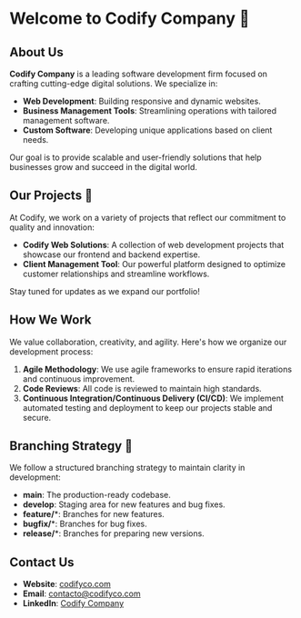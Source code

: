 
# Welcome to Codify Company 👋

## About Us
**Codify Company** is a leading software development firm focused on crafting cutting-edge digital solutions. We specialize in:
- **Web Development**: Building responsive and dynamic websites.
- **Business Management Tools**: Streamlining operations with tailored management software.
- **Custom Software**: Developing unique applications based on client needs.

Our goal is to provide scalable and user-friendly solutions that help businesses grow and succeed in the digital world.

## Our Projects 🚀
At Codify, we work on a variety of projects that reflect our commitment to quality and innovation:
- **Codify Web Solutions**: A collection of web development projects that showcase our frontend and backend expertise.
- **Client Management Tool**: Our powerful platform designed to optimize customer relationships and streamline workflows.

Stay tuned for updates as we expand our portfolio!

## How We Work
We value collaboration, creativity, and agility. Here's how we organize our development process:
1. **Agile Methodology**: We use agile frameworks to ensure rapid iterations and continuous improvement.
2. **Code Reviews**: All code is reviewed to maintain high standards.
3. **Continuous Integration/Continuous Delivery (CI/CD)**: We implement automated testing and deployment to keep our projects stable and secure.

## Branching Strategy 🌳
We follow a structured branching strategy to maintain clarity in development:
- **main**: The production-ready codebase.
- **develop**: Staging area for new features and bug fixes.
- **feature/***: Branches for new features.
- **bugfix/***: Branches for bug fixes.
- **release/***: Branches for preparing new versions.

## Contact Us
- **Website**: [codifyco.com](https://www.codifyco.com)
- **Email**: contacto@codifyco.com
- **LinkedIn**: [Codify Company](https://www.linkedin.com/company/codify-company)
